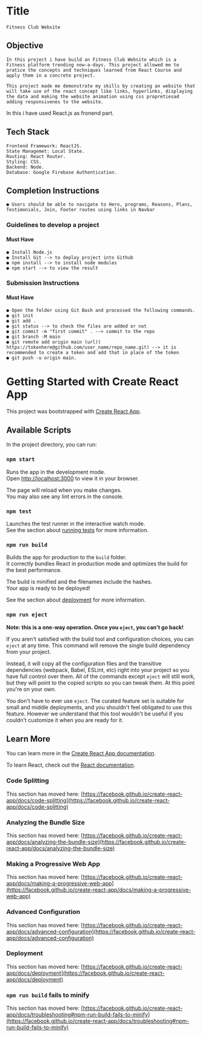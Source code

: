 # Title

    Fitness Club Website

## Objective

    In this project i have build an Fitness Club Website which is a Fitness platform trending now-a-days. This project allowed me to pratice the concepts and techniques learned from React Course and apply them in a concrete project.
    
    This project made me demonstrate my skills by creating an website that will take use of the react concept like links, hyperlinks, displaying the data and making the website animation using css propretiesad  adding responsivenes to the website.
    
In this i have used React.js as fronend part.

## Tech Stack

    Frontend Framework: ReactJS.
    State Managemet: Local State.
    Routing: React Router.
    Styling: CSS.
    Backend: Node.
    Database: Google Firebase Authentication.

## Completion Instructions

    ● Users should be able to navigate to Hero, programs, Reasons, Plans, Testimonials, Join, Footer routes using links in Navbar

### Guidelines to develop a project

#### Must Have

    ● Install Node.js
    ● Install Git --> to deploy project into Github
    ● npm install --> to install node modules
    ● npm start --> to view the result
    

### Submission Instructions

#### Must Have

    ● Open the folder using Git Bash and processed the following commands.
    ● git init
    ● git add .
    ● git status --> to check the files are added or not
    ● git commit -m "first commit" . --> commit to the repo
    ● git branch -M main
    ● git remote add origin main (url)( https://tokenhere@github.com/user_name/repo_name.git) --> it is recommended to create a token and add that in place of the token
    ● git push -u origin main.

# Getting Started with Create React App

This project was bootstrapped with [Create React App](https://github.com/facebook/create-react-app).

## Available Scripts

In the project directory, you can run:

### `npm start`

Runs the app in the development mode.\
Open [http://localhost:3000](http://localhost:3000) to view it in your browser.

The page will reload when you make changes.\
You may also see any lint errors in the console.

### `npm test`

Launches the test runner in the interactive watch mode.\
See the section about [running tests](https://facebook.github.io/create-react-app/docs/running-tests) for more information.

### `npm run build`

Builds the app for production to the `build` folder.\
It correctly bundles React in production mode and optimizes the build for the best performance.

The build is minified and the filenames include the hashes.\
Your app is ready to be deployed!

See the section about [deployment](https://facebook.github.io/create-react-app/docs/deployment) for more information.

### `npm run eject`

**Note: this is a one-way operation. Once you `eject`, you can't go back!**

If you aren't satisfied with the build tool and configuration choices, you can `eject` at any time. This command will remove the single build dependency from your project.

Instead, it will copy all the configuration files and the transitive dependencies (webpack, Babel, ESLint, etc) right into your project so you have full control over them. All of the commands except `eject` will still work, but they will point to the copied scripts so you can tweak them. At this point you're on your own.

You don't have to ever use `eject`. The curated feature set is suitable for small and middle deployments, and you shouldn't feel obligated to use this feature. However we understand that this tool wouldn't be useful if you couldn't customize it when you are ready for it.

## Learn More

You can learn more in the [Create React App documentation](https://facebook.github.io/create-react-app/docs/getting-started).

To learn React, check out the [React documentation](https://reactjs.org/).

### Code Splitting

This section has moved here: [https://facebook.github.io/create-react-app/docs/code-splitting](https://facebook.github.io/create-react-app/docs/code-splitting)

### Analyzing the Bundle Size

This section has moved here: [https://facebook.github.io/create-react-app/docs/analyzing-the-bundle-size](https://facebook.github.io/create-react-app/docs/analyzing-the-bundle-size)

### Making a Progressive Web App

This section has moved here: [https://facebook.github.io/create-react-app/docs/making-a-progressive-web-app](https://facebook.github.io/create-react-app/docs/making-a-progressive-web-app)

### Advanced Configuration

This section has moved here: [https://facebook.github.io/create-react-app/docs/advanced-configuration](https://facebook.github.io/create-react-app/docs/advanced-configuration)

### Deployment

This section has moved here: [https://facebook.github.io/create-react-app/docs/deployment](https://facebook.github.io/create-react-app/docs/deployment)

### `npm run build` fails to minify

This section has moved here: [https://facebook.github.io/create-react-app/docs/troubleshooting#npm-run-build-fails-to-minify](https://facebook.github.io/create-react-app/docs/troubleshooting#npm-run-build-fails-to-minify)

